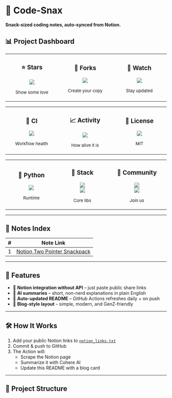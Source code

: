 # 🍿 Code-Snax

**Snack-sized coding notes, auto-synced from Notion.**  

## 📊 Project Dashboard

<table>
  <tr>
    <td align="center" width="250">
      <h3>⭐ Stars</h3>
      <img src="https://img.shields.io/github/stars/mangopep/leetcode-unlocked-?style=for-the-badge&logo=github" />
      <p><sub>Show some love</sub></p>
    </td>
    <td align="center" width="250">
      <h3>🍴 Forks</h3>
      <img src="https://img.shields.io/github/forks/mangopep/leetcode-unlocked-?style=for-the-badge&logo=github" />
      <p><sub>Create your copy</sub></p>
    </td>
    <td align="center" width="250">
      <h3>👀 Watch</h3>
      <img src="https://img.shields.io/github/watchers/mangopep/leetcode-unlocked-?style=for-the-badge&logo=github" />
      <p><sub>Stay updated</sub></p>
    </td>
  </tr>
</table>

<table>
  <tr>
    <td align="center" width="250">
      <h3>🚦 CI</h3>
      <img src="https://img.shields.io/github/actions/workflow/status/mangopep/leetcode-unlocked-/update-readme.yml?label=BUILD&style=for-the-badge&logo=github" />
      <p><sub>Workflow health</sub></p>
    </td>
    <td align="center" width="250">
      <h3>📈 Activity</h3>
      <img src="https://img.shields.io/github/commit-activity/m/mangopep/leetcode-unlocked-?style=for-the-badge&logo=git" />
      <p><sub>How alive it is</sub></p>
    </td>
    <td align="center" width="250">
      <h3>🪪 License</h3>
      <img src="https://img.shields.io/github/license/mangopep/leetcode-unlocked-?style=for-the-badge" />
      <p><sub>MIT</sub></p>
    </td>
  </tr>
</table>

<table>
  <tr>
    <td align="center" width="250">
      <h3>🐍 Python</h3>
      <img src="https://img.shields.io/badge/Python-3.11-3776AB?style=for-the-badge&logo=python&logoColor=white" />
      <p><sub>Runtime</sub></p>
    </td>
    <td align="center" width="250">
      <h3>🧩 Stack</h3>
      <img src="https://img.shields.io/badge/BeautifulSoup-HTML%20parser-43A047?style=for-the-badge" /><br/>
      <img src="https://img.shields.io/badge/Cohere-API-FE7A16?style=for-the-badge" />
      <p><sub>Core libs</sub></p>
    </td>
    <td align="center" width="250">
      <h3>🤝 Community</h3>
      <img src="https://img.shields.io/badge/PRs-Welcome-brightgreen?style=for-the-badge" /><br/>
      <img src="https://img.shields.io/badge/Contributions-Open-00C853?style=for-the-badge" />
      <p><sub>Join us</sub></p>
    </td>
  </tr>
</table>



---

## 📖 Notes Index

<!-- SNAX-START -->
| # | Note Link |
|---|-----------|
| 1 | [Notion Two Pointer Snackpack](https://www.notion.so/Leetcode-Solved-Two-pointers-Notes-279d33e062ec806e8daeec4d8cb73115?source=copy_link) |
<!-- SNAX-END -->

---

## 🚀 Features
- 🔗 **Notion integration without API** – just paste public share links  
- 🤖 **AI summaries** – short, non-nerd explanations in plain English  
- 📝 **Auto-updated README** – GitHub Actions refreshes daily + on push  
- 🎨 **Blog-style layout** – simple, modern, and GenZ-friendly  

---

## 🛠 How It Works
1. Add your public Notion links to [`notion_links.txt`](./notion_links.txt)  
2. Commit & push to GitHub  
3. The Action will:  
   - Scrape the Notion page  
   - Summarize it with Cohere AI  
   - Update this README with a blog card  

---

## 📂 Project Structure
